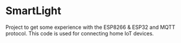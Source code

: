 # SmartLight

Project to get some experience with the ESP8266 & ESP32 and MQTT protocol. This code is used for connecting home IoT devices.
